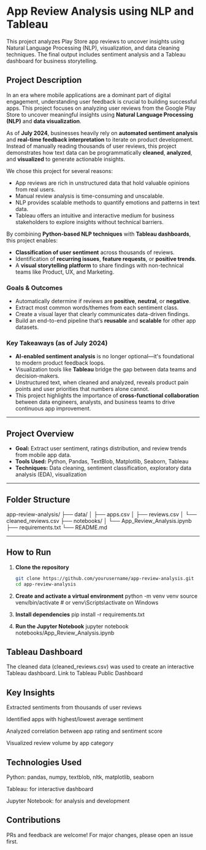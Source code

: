# App Review Analysis using NLP and Tableau

This project analyzes Play Store app reviews to uncover insights using Natural Language Processing (NLP), visualization, and data cleaning techniques. The final output includes sentiment analysis and a Tableau dashboard for business storytelling.

## Project Description

In an era where mobile applications are a dominant part of digital engagement, understanding user feedback is crucial to building successful apps. This project focuses on analyzing user reviews from the Google Play Store to uncover meaningful insights using **Natural Language Processing (NLP)** and **data visualization**.

As of **July 2024**, businesses heavily rely on **automated sentiment analysis** and **real-time feedback interpretation** to iterate on product development. Instead of manually reading thousands of user reviews, this project demonstrates how text data can be programmatically **cleaned**, **analyzed**, and **visualized** to generate actionable insights.

We chose this project for several reasons:
- App reviews are rich in unstructured data that hold valuable opinions from real users.
- Manual review analysis is time-consuming and unscalable.
- NLP provides scalable methods to quantify emotions and patterns in text data.
- Tableau offers an intuitive and interactive medium for business stakeholders to explore insights without technical barriers.

By combining **Python-based NLP techniques** with **Tableau dashboards**, this project enables:
- **Classification of user sentiment** across thousands of reviews.
- Identification of **recurring issues**, **feature requests**, or **positive trends**.
- A **visual storytelling platform** to share findings with non-technical teams like Product, UX, and Marketing.

### Goals & Outcomes
- Automatically determine if reviews are **positive**, **neutral**, or **negative**.
- Extract most common words/themes from each sentiment class.
- Create a visual layer that clearly communicates data-driven findings.
- Build an end-to-end pipeline that’s **reusable** and **scalable** for other app datasets.

### Key Takeaways (as of July 2024)
- **AI-enabled sentiment analysis** is no longer optional—it's foundational to modern product feedback loops.
- Visualization tools like **Tableau** bridge the gap between data teams and decision-makers.
- Unstructured text, when cleaned and analyzed, reveals product pain points and user priorities that numbers alone cannot.
- This project highlights the importance of **cross-functional collaboration** between data engineers, analysts, and business teams to drive continuous app improvement.

---

## Project Overview

- **Goal:** Extract user sentiment, ratings distribution, and review trends from mobile app data.
- **Tools Used:** Python, Pandas, TextBlob, Matplotlib, Seaborn, Tableau
- **Techniques:** Data cleaning, sentiment classification, exploratory data analysis (EDA), visualization

---

## Folder Structure

app-review-analysis/
├── data/
│ ├── apps.csv
│ ├── reviews.csv
│ └── cleaned_reviews.csv
├── notebooks/
│ └── App_Review_Analysis.ipynb
├── requirements.txt
└── README.md


---

## How to Run

1. **Clone the repository**
   ```bash
   git clone https://github.com/yourusername/app-review-analysis.git
   cd app-review-analysis

2. **Create and activate a virtual environment**
python -m venv venv
source venv/bin/activate  # or venv\Scripts\activate on Windows

3. **Install dependencies**
pip install -r requirements.txt

4. **Run the Jupyter Notebook**
jupyter notebook notebooks/App_Review_Analysis.ipynb


## Tableau Dashboard
The cleaned data (cleaned_reviews.csv) was used to create an interactive Tableau dashboard.
Link to Tableau Public Dashboard


## Key Insights
Extracted sentiments from thousands of user reviews

Identified apps with highest/lowest average sentiment

Analyzed correlation between app rating and sentiment score

Visualized review volume by app category


## Technologies Used
Python: pandas, numpy, textblob, nltk, matplotlib, seaborn

Tableau: for interactive dashboard

Jupyter Notebook: for analysis and development


## Contributions
PRs and feedback are welcome! For major changes, please open an issue first.
